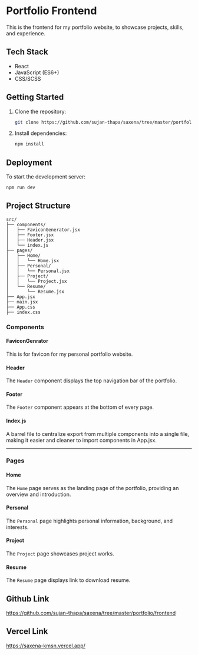 # Portfolio Frontend

This is the frontend for my portfolio website, to showcase projects, skills, and experience.

## Tech Stack

- React
- JavaScript (ES6+)
- CSS/SCSS

## Getting Started

1. Clone the repository:
    ```bash
    git clone https://github.com/sujan-thapa/saxena/tree/master/portfolio/frontend
    ```
2. Install dependencies:
    ```bash
    npm install
    ```

## Deployment

To start the development server:
```bash
npm run dev
```

## Project Structure

```
src/
├── components/
│   ├── FaviconGenerator.jsx
│   ├── Footer.jsx
│   ├── Header.jsx
│   └── index.js
├── pages/
│   ├── Home/
│   │   └── Home.jsx
│   ├── Personal/
│   │   └── Personal.jsx
│   ├── Project/
│   │   └── Project.jsx
│   └── Resume/
│       └── Resume.jsx
├── App.jsx
├── main.jsx
├── App.css
├── index.css
```

### Components

#### FaviconGenrator
This is for favicon for my personal portfolio website.

#### Header

The `Header` component displays the top navigation bar of the portfolio.

#### Footer

The `Footer` component appears at the bottom of every page.

#### Index.js
A barrel file to centralize export from multiple components into a single file, making it easier and cleaner to import components in App.jsx.

---

### Pages

#### Home

The `Home` page serves as the landing page of the portfolio, providing an overview and introduction.

#### Personal

The `Personal` page highlights personal information, background, and interests.

#### Project

The `Project` page showcases project works.

#### Resume

The `Resume` page displays link to download resume.


## Github Link
https://github.com/sujan-thapa/saxena/tree/master/portfolio/frontend 

## Vercel Link
https://saxena-kmsn.vercel.app/ 
